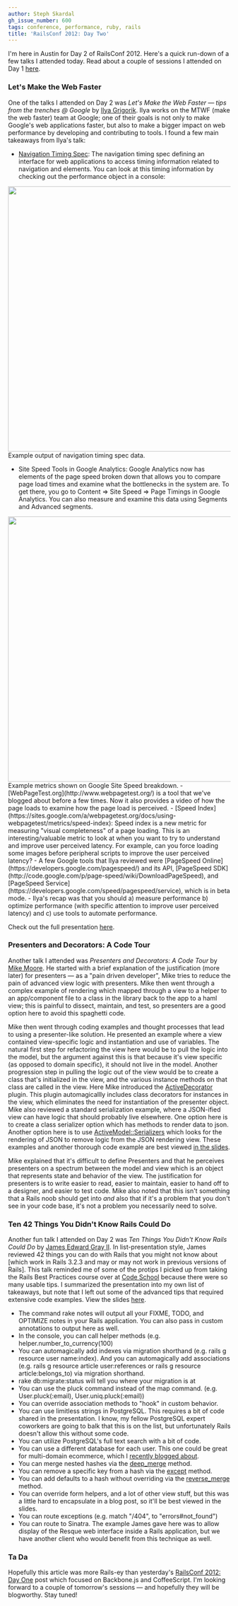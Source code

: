 ```yaml
---
author: Steph Skardal
gh_issue_number: 600
tags: conference, performance, ruby, rails
title: 'RailsConf 2012: Day Two'
---
```


I'm here in Austin for Day 2 of RailsConf 2012. Here's a quick run-down of a few talks I attended today. Read about a couple of sessions I attended on Day 1 [here](/blog/2012/04/23/railsconf-2012-day-one).

### Let's Make the Web Faster

One of the talks I attended on Day 2 was *Let's Make the Web Faster — tips from the trenches @ Google* by [Ilya Grigorik](http://www.igvita.com/). Ilya works on the MTWF (make the web faster) team at Google; one of their goals is not only to make Google's web applications faster, but also to make a bigger impact on web performance by developing and contributing to tools. I found a few main takeaways from Ilya's talk:

- [Navigation Timing Spec](http://test.w3.org/webperf/specs/NavigationTiming/): The navigation timing spec defining an interface for web applications to access timing information related to navigation and elements. You can look at this timing information by checking out the performance object in a console:

<img border="0" src="/blog/2012/04/24/railsconf-2012-day-two/image-0.jpeg" width="600"/>
Example output of navigation timing spec data.

- Site Speed Tools in Google Analytics: Google Analytics now has elements of the page speed broken down that allows you to compare page load times and examine what the bottlenecks in the system are. To get there, you go to Content => Site Speed => Page Timings in Google Analytics. You can also measure and examine this data using Segments and Advanced segments.
<img border="0" src="/blog/2012/04/24/railsconf-2012-day-two/image-1.png" width="600"/>
Example metrics shown on Google Site Speed breakdown.
- [WebPageTest.org](http://www.webpagetest.org/) is a tool that we've blogged about before a few times. Now it also provides a video of how the page loads to examine how the page load is perceived.
- [Speed Index](https://sites.google.com/a/webpagetest.org/docs/using-webpagetest/metrics/speed-index): Speed index is a new metric for measuring "visual completeness" of a page loading. This is an interesting/valuable metric to look at when you want to try to understand and improve user perceived latency. For example, can you force loading some images before peripheral scripts to improve the user perceived latency?
- A few Google tools that Ilya reviewed were [PageSpeed Online](https://developers.google.com/pagespeed/) and its API, [PageSpeed SDK](http://code.google.com/p/page-speed/wiki/DownloadPageSpeed), and [PageSpeed Service](https://developers.google.com/speed/pagespeed/service), which is in beta mode.
- Ilya's recap was that you should a) measure performance b) optimize performance (with specific attention to
improve user perceived latency) and c) use tools to automate performance.

Check out the full presentation [here](http://www.igvita.com/slides/2012/railsconf-making-the-web-faster/#1).

### Presenters and Decorators: A Code Tour

Another talk I attended was *Presenters and Decorators: A Code Tour* by [Mike  Moore](http://www.blowmage.com). He started with a brief explanation of the justification (more later) for presenters — as a "pain driven developer", Mike tries to reduce the pain of advanced view logic with presenters. Mike then went through a complex example of rendering which mapped through a view to a helper to an app/component file to a class in the library back to the app to a haml view; this is painful to dissect, maintain, and test, so presenters are a good option here to avoid this spaghetti code.

Mike then went through coding examples and thought processes that lead to using a presenter-like solution. He presented an example where a view contained view-specific logic and instantiation and use of variables. The natural first step for refactoring the view here would be to pull the logic into the model, but the argument against this is that because it's view specific (as opposed to domain specific), it should not live in the model. Another progression step in pulling the logic out of the view would be to create a class that's initialized in the view, and the various instance methods on that class are called in the view. Here Mike introduced the [ActiveDecorator](https://github.com/amatsuda/active_decorator) plugin. This plugin automagicallly includes class decorators for instances in the view, which eliminates the need for instantiation of the presenter object. Mike also reviewed a standard serialization example, where a JSON-ified view can have logic that should probably live elsewhere. One option here is to create a class serializer option which has methods to render data to json. Another option here is to use [ActiveModel::Serializers](http://api.rubyonrails.org/classes/ActiveModel/Serializers.html) which looks for the rendering of JSON to remove logic from the JSON rendering view. These examples and another thorough code example are best
viewed [in the slides](http://speakerdeck.com/u/blowmage/p/presenters-and-decorators-a-code-tour).

Mike explained that it's difficult to define Presenters and that he perceives presenters on a spectrum between the model and view which is an object that represents state and behavior of the view. The justification for presenters is to write easier to read, easier to maintain, easier to hand off to a designer, and easier to test code. Mike also noted that this isn't something that a Rails noob should get into *and* also that if it's a problem that you don't see in your code base, it's not a problem you necessarily need to solve.

### Ten 42 Things You Didn't Know Rails Could Do

Another fun talk I attended on Day 2 was *Ten Things You Didn't Know Rails Could Do* by
[James Edward Gray II](http://blog.grayproductions.net/). In list-presentation style, James
reviewed 42 things you can do with Rails that you might not know about [which work in Rails 3.2.3 and may or may not work in previous versions of Rails]. This talk reminded me of some of the protips I picked up from taking the Rails Best Practices course over at [Code School](http://codeschool.com/) because there were so many usable tips. I summarized the presentation into my own list of takeaways, but note that I left out some of the advanced tips that required extensive code examples. View the slides [here](http://speakerdeck.com/u/jeg2/p/10-things-you-didnt-know-rails-could-do).

- The command rake notes will output all your FIXME, TODO, and OPTIMIZE notes in your Rails application. You can also
pass in custom annotations to output here as well.
- In the console, you can call helper methods (e.g. helper.number_to_currency(100)
- You can automagically add indexes via migration shorthand (e.g. rails g resource user name:index). And you can
automagically add associations (e.g. rails g resource article user:references or rails g resource article:belongs_to)
via migration shorthand.
- rake db:migrate:status will tell you where your migration is at
- You can use the pluck command instead of the map command. (e.g. User.pluck(:email), User.uniq.pluck(:email))
- You can override association methods to "hook" in custom behavior.
- You can use limitless strings in PostgreSQL. This requires a bit of code shared in the presentation. I know, my fellow PostgreSQL expert coworkers are going to balk that this is on the list, but unfortunately Rails doesn't allow this without some code.
- You can utilize PostgreSQL's full text search with a bit of code.
- You can use a different database for each user. This one could be great for multi-domain ecommerce, which I [recently blogged about](/blog/2012/02/29/multi-store-architecture-ecommerce).
- You can merge nested hashes via the [deep_merge](http://apidock.com/rails/Hash/deep_merge) method.
- You can remove a specific key from a hash via the [except](http://apidock.com/rails/Hash/except) method.
- You can add defaults to a hash without overriding via the [reverse_merge](http://apidock.com/rails/Hash/reverse_merge) method.
- You can override form helpers, and a lot of other view stuff, but this was a little hard to encapsulate in a blog post, so it'll be best viewed in the slides.
- You can route exceptions (e.g. match "/404", to "errors#not_found")
- You can route to Sinatra. The example James gave here was to allow display of the Resque web interface inside a Rails application, but we have another client who would benefit from this technique as well.

### Ta Da

Hopefully this article was more Rails-ey than yesterday's [RailsConf 2012: Day One](/blog/2012/04/23/railsconf-2012-day-one) post which focused on Backbone.js and CoffeeScript. I'm looking forward to a couple of tomorrow's sessions — and hopefully they will be blogworthy. Stay tuned!
